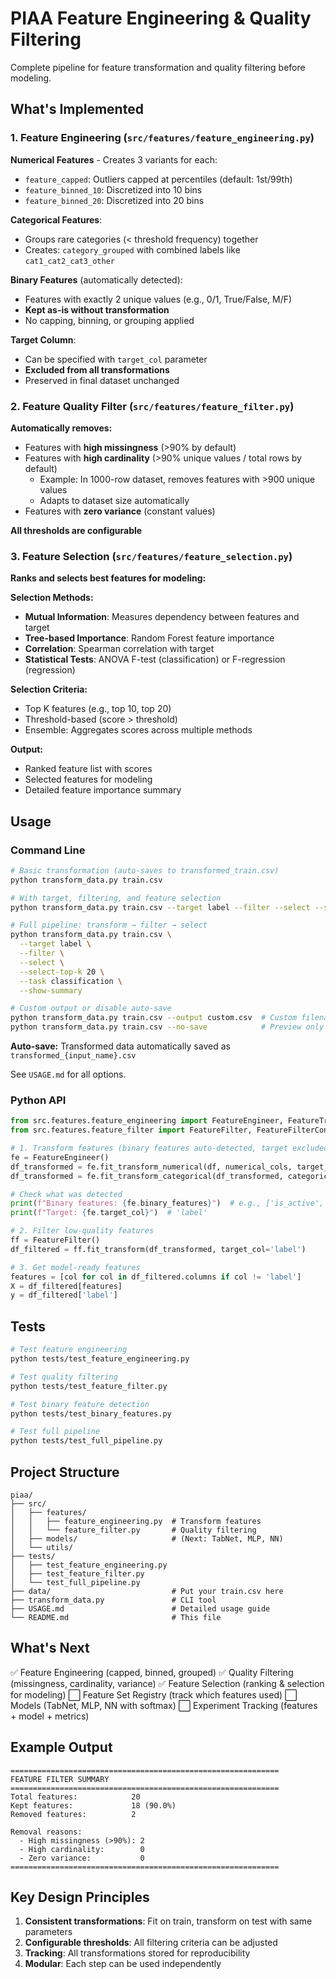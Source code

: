 # PIAA Feature Engineering & Quality Filtering

Complete pipeline for feature transformation and quality filtering before modeling.

## What's Implemented

### 1. Feature Engineering (`src/features/feature_engineering.py`)

**Numerical Features** - Creates 3 variants for each:
- `feature_capped`: Outliers capped at percentiles (default: 1st/99th)
- `feature_binned_10`: Discretized into 10 bins
- `feature_binned_20`: Discretized into 20 bins

**Categorical Features**:
- Groups rare categories (< threshold frequency) together
- Creates: `category_grouped` with combined labels like `cat1_cat2_cat3_other`

**Binary Features** (automatically detected):
- Features with exactly 2 unique values (e.g., 0/1, True/False, M/F)
- **Kept as-is without transformation**
- No capping, binning, or grouping applied

**Target Column**:
- Can be specified with `target_col` parameter
- **Excluded from all transformations**
- Preserved in final dataset unchanged

### 2. Feature Quality Filter (`src/features/feature_filter.py`)

**Automatically removes:**
- Features with **high missingness** (>90% by default)
- Features with **high cardinality** (>90% unique values / total rows by default)
  - Example: In 1000-row dataset, removes features with >900 unique values
  - Adapts to dataset size automatically
- Features with **zero variance** (constant values)

**All thresholds are configurable**

### 3. Feature Selection (`src/features/feature_selection.py`)

**Ranks and selects best features for modeling:**

**Selection Methods:**
- **Mutual Information**: Measures dependency between features and target
- **Tree-based Importance**: Random Forest feature importance
- **Correlation**: Spearman correlation with target
- **Statistical Tests**: ANOVA F-test (classification) or F-regression (regression)

**Selection Criteria:**
- Top K features (e.g., top 10, top 20)
- Threshold-based (score > threshold)
- Ensemble: Aggregates scores across multiple methods

**Output:**
- Ranked feature list with scores
- Selected features for modeling
- Detailed feature importance summary

## Usage

### Command Line

```bash
# Basic transformation (auto-saves to transformed_train.csv)
python transform_data.py train.csv

# With target, filtering, and feature selection
python transform_data.py train.csv --target label --filter --select --select-top-k 10

# Full pipeline: transform → filter → select
python transform_data.py train.csv \
  --target label \
  --filter \
  --select \
  --select-top-k 20 \
  --task classification \
  --show-summary

# Custom output or disable auto-save
python transform_data.py train.csv --output custom.csv  # Custom filename
python transform_data.py train.csv --no-save            # Preview only
```

**Auto-save:** Transformed data automatically saved as `transformed_{input_name}.csv`

See `USAGE.md` for all options.

### Python API

```python
from src.features.feature_engineering import FeatureEngineer, FeatureTransformConfig
from src.features.feature_filter import FeatureFilter, FeatureFilterConfig

# 1. Transform features (binary features auto-detected, target excluded)
fe = FeatureEngineer()
df_transformed = fe.fit_transform_numerical(df, numerical_cols, target_col='label')
df_transformed = fe.fit_transform_categorical(df_transformed, categorical_cols, target_col='label')

# Check what was detected
print(f"Binary features: {fe.binary_features}")  # e.g., ['is_active', 'has_loan']
print(f"Target: {fe.target_col}")  # 'label'

# 2. Filter low-quality features
ff = FeatureFilter()
df_filtered = ff.fit_transform(df_transformed, target_col='label')

# 3. Get model-ready features
features = [col for col in df_filtered.columns if col != 'label']
X = df_filtered[features]
y = df_filtered['label']
```

## Tests

```bash
# Test feature engineering
python tests/test_feature_engineering.py

# Test quality filtering
python tests/test_feature_filter.py

# Test binary feature detection
python tests/test_binary_features.py

# Test full pipeline
python tests/test_full_pipeline.py
```

## Project Structure

```
piaa/
├── src/
│   ├── features/
│   │   ├── feature_engineering.py  # Transform features
│   │   └── feature_filter.py       # Quality filtering
│   ├── models/                     # (Next: TabNet, MLP, NN)
│   └── utils/
├── tests/
│   ├── test_feature_engineering.py
│   ├── test_feature_filter.py
│   └── test_full_pipeline.py
├── data/                           # Put your train.csv here
├── transform_data.py               # CLI tool
├── USAGE.md                        # Detailed usage guide
└── README.md                       # This file
```

## What's Next

✅ Feature Engineering (capped, binned, grouped)
✅ Quality Filtering (missingness, cardinality, variance)
✅ Feature Selection (ranking & selection for modeling)
⬜ Feature Set Registry (track which features used)
⬜ Models (TabNet, MLP, NN with softmax)
⬜ Experiment Tracking (features + model + metrics)

## Example Output

```
============================================================
FEATURE FILTER SUMMARY
============================================================
Total features:            20
Kept features:             18 (90.0%)
Removed features:          2

Removal reasons:
  - High missingness (>90%): 2
  - High cardinality:        0
  - Zero variance:           0
============================================================
```

## Key Design Principles

1. **Consistent transformations**: Fit on train, transform on test with same parameters
2. **Configurable thresholds**: All filtering criteria can be adjusted
3. **Tracking**: All transformations stored for reproducibility
4. **Modular**: Each step can be used independently
